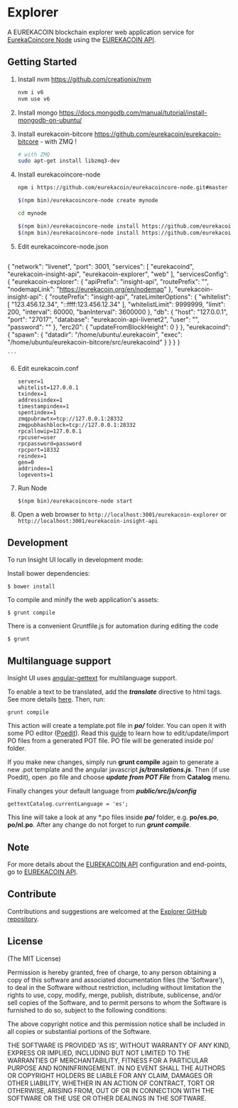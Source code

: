 # Explorer

A EUREKACOIN blockchain explorer web application service for [EurekaCoincore Node](https://github.com/eurekacoin/eurekacoincore-node) using the [EUREKACOIN API](https://github.com/eurekacoin/insight-api).


## Getting Started

1. Install nvm https://github.com/creationix/nvm  

    ```bash
    nvm i v6
    nvm use v6
    ```  
2. Install mongo https://docs.mongodb.com/manual/tutorial/install-mongodb-on-ubuntu/  

3. Install eurekacoin-bitcore https://github.com/eurekacoin/eurekacoin-bitcore - with ZMQ ! 

    ```bash
    # with ZMQ
    sudo apt-get install libzmq3-dev 
    ```  
4. Install eurekacoincore-node  

    ```bash
    npm i https://github.com/eurekacoin/eurekacoincore-node.git#master

    $(npm bin)/eurekacoincore-node create mynode

    cd mynode

    $(npm bin)/eurekacoincore-node install https://github.com/eurekacoin/insight-api.git#master
    $(npm bin)/eurekacoincore-node install https://github.com/eurekacoin/eurekacoin-explorer.git#master
    ```  
5. Edit eurekacoincore-node.json  

    ```json
{
  "network": "livenet",
  "port": 3001,
  "services": [
    "eurekacoind",
    "eurekacoin-insight-api",
    "eurekacoin-explorer",
    "web"
  ],
  "servicesConfig": {
    "eurekacoin-explorer": {
      "apiPrefix": "insight-api",
      "routePrefix": "",
      "nodemapLink": "https://eurekacoin.org/en/nodemap"
   },
   "eurekacoin-insight-api": {
     "routePrefix": "insight-api",
     "rateLimiterOptions": {
       "whitelist": [
         "123.456.12.34",
         "::ffff:123.456.12.34"
       ],
       "whitelistLimit": 9999999,
       "limit": 200,
       "interval": 60000,
       "banInterval": 3600000
     },
      "db": {
        "host": "127.0.0.1",
        "port": "27017",
        "database": "eurekacoin-api-livenet2",
        "user": "",
        "password": ""
     },
      "erc20": {
        "updateFromBlockHeight": 0
      }
    },
    "eurekacoind": {
      "spawn": {
        "datadir": "/home/ubuntu/.eurekacoin",
       "exec": "/home/ubuntu/eurekacoin-bitcore/src/eurekacoind"
      }
    }
  }
}

    ```  
6. Edit eurekacoin.conf  

    ```
    server=1
    whitelist=127.0.0.1
    txindex=1
    addressindex=1
    timestampindex=1
    spentindex=1
    zmqpubrawtx=tcp://127.0.0.1:28332
    zmqpubhashblock=tcp://127.0.0.1:28332
    rpcallowip=127.0.0.1
    rpcuser=user
    rpcpassword=password
    rpcport=18332
    reindex=1
    gen=0
    addrindex=1
    logevents=1
    ```  
7. Run Node  

    ```
    $(npm bin)/eurekacoincore-node start
    ```  

8. Open a web browser to `http://localhost:3001/eurekacoin-explorer` or `http://localhost:3001/eurekacoin-insight-api`  

## Development

To run Insight UI locally in development mode:

Install bower dependencies:

```
$ bower install
```

To compile and minify the web application's assets:

```
$ grunt compile
```

There is a convenient Gruntfile.js for automation during editing the code

```
$ grunt
```

## Multilanguage support

Insight UI uses [angular-gettext](http://angular-gettext.rocketeer.be) for multilanguage support.

To enable a text to be translated, add the ***translate*** directive to html tags. See more details [here](http://angular-gettext.rocketeer.be/dev-guide/annotate/). Then, run:

```
grunt compile
```

This action will create a template.pot file in ***po/*** folder. You can open it with some PO editor ([Poedit](http://poedit.net)). Read this [guide](http://angular-gettext.rocketeer.be/dev-guide/translate/) to learn how to edit/update/import PO files from a generated POT file. PO file will be generated inside po/ folder.

If you make new changes, simply run **grunt compile** again to generate a new .pot template and the angular javascript ***js/translations.js***. Then (if use Poedit), open .po file and choose ***update from POT File*** from **Catalog** menu.

Finally changes your default language from ***public/src/js/config***

```
gettextCatalog.currentLanguage = 'es';
```

This line will take a look at any *.po files inside ***po/*** folder, e.g.
**po/es.po**, **po/nl.po**. After any change do not forget to run ***grunt
compile***.


## Note

For more details about the [EUREKACOIN API](https://github.com/eurekacoin/insight-api) configuration and end-points, go to [EUREKACOIN API](https://github.com/eurekacoin/insight-api).

## Contribute

Contributions and suggestions are welcomed at the [Explorer GitHub repository](https://github.com/eurekacoin/eurekacoin-explorer).


## License
(The MIT License)

Permission is hereby granted, free of charge, to any person obtaining
a copy of this software and associated documentation files (the
'Software'), to deal in the Software without restriction, including
without limitation the rights to use, copy, modify, merge, publish,
distribute, sublicense, and/or sell copies of the Software, and to
permit persons to whom the Software is furnished to do so, subject to
the following conditions:

The above copyright notice and this permission notice shall be
included in all copies or substantial portions of the Software.

THE SOFTWARE IS PROVIDED 'AS IS', WITHOUT WARRANTY OF ANY KIND,
EXPRESS OR IMPLIED, INCLUDING BUT NOT LIMITED TO THE WARRANTIES OF
MERCHANTABILITY, FITNESS FOR A PARTICULAR PURPOSE AND NONINFRINGEMENT.
IN NO EVENT SHALL THE AUTHORS OR COPYRIGHT HOLDERS BE LIABLE FOR ANY
CLAIM, DAMAGES OR OTHER LIABILITY, WHETHER IN AN ACTION OF CONTRACT,
TORT OR OTHERWISE, ARISING FROM, OUT OF OR IN CONNECTION WITH THE
SOFTWARE OR THE USE OR OTHER DEALINGS IN THE SOFTWARE.
